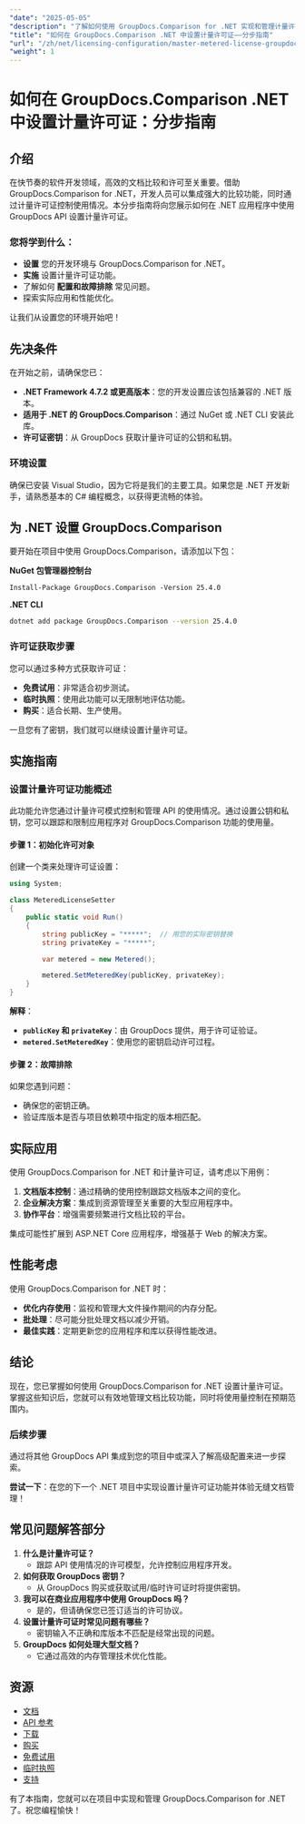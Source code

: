 ```yaml
---
"date": "2025-05-05"
"description": "了解如何使用 GroupDocs.Comparison for .NET 实现和管理计量许可证。本指南涵盖设置、故障排除和实际应用。"
"title": "如何在 GroupDocs.Comparison .NET 中设置计量许可证——分步指南"
"url": "/zh/net/licensing-configuration/master-metered-license-groupdocs-comparison-net/"
"weight": 1
---
```


# 如何在 GroupDocs.Comparison .NET 中设置计量许可证：分步指南

## 介绍

在快节奏的软件开发领域，高效的文档比较和许可至关重要。借助 GroupDocs.Comparison for .NET，开发人员可以集成强大的比较功能，同时通过计量许可证控制使用情况。本分步指南将向您展示如何在 .NET 应用程序中使用 GroupDocs API 设置计量许可证。

### 您将学到什么：
- **设置** 您的开发环境与 GroupDocs.Comparison for .NET。
- **实施** 设置计量许可证功能。
- 了解如何 **配置和故障排除** 常见问题。
- 探索实际应用和性能优化。

让我们从设置您的环境开始吧！

## 先决条件

在开始之前，请确保您已：

- **.NET Framework 4.7.2 或更高版本**：您的开发设置应该包括兼容的 .NET 版本。
- **适用于 .NET 的 GroupDocs.Comparison**：通过 NuGet 或 .NET CLI 安装此库。
- **许可证密钥**：从 GroupDocs 获取计量许可证的公钥和私钥。

### 环境设置

确保已安装 Visual Studio，因为它将是我们的主要工具。如果您是 .NET 开发新手，请熟悉基本的 C# 编程概念，以获得更流畅的体验。

## 为 .NET 设置 GroupDocs.Comparison

要开始在项目中使用 GroupDocs.Comparison，请添加以下包：

**NuGet 包管理器控制台**
```plaintext
Install-Package GroupDocs.Comparison -Version 25.4.0
```

**.NET CLI**
```bash
dotnet add package GroupDocs.Comparison --version 25.4.0
```

### 许可证获取步骤

您可以通过多种方式获取许可证：
- **免费试用**：非常适合初步测试。
- **临时执照**：使用此功能可以无限制地评估功能。
- **购买**：适合长期、生产使用。

一旦您有了密钥，我们就可以继续设置计量许可证。

## 实施指南

### 设置计量许可证功能概述

此功能允许您通过计量许可模式控制和管理 API 的使用情况。通过设置公钥和私钥，您可以跟踪和限制应用程序对 GroupDocs.Comparison 功能的使用量。

#### 步骤 1：初始化许可对象

创建一个类来处理许可证设置：

```csharp
using System;

class MeteredLicenseSetter
{
    public static void Run()
    {
        string publicKey = "*****";  // 用您的实际密钥替换
        string privateKey = "*****";

        var metered = new Metered();

        metered.SetMeteredKey(publicKey, privateKey);
    }
}
```

**解释**： 
- **`publicKey` 和 `privateKey`**：由 GroupDocs 提供，用于许可证验证。
- **`metered.SetMeteredKey`**：使用您的密钥启动许可过程。

#### 步骤 2：故障排除

如果您遇到问题：
- 确保您的密钥正确。
- 验证库版本是否与项目依赖项中指定的版本相匹配。

## 实际应用

使用 GroupDocs.Comparison for .NET 和计量许可证，请考虑以下用例：

1. **文档版本控制**：通过精确的使用控制跟踪文档版本之间的变化。
2. **企业解决方案**：集成到资源管理至关重要的大型应用程序中。
3. **协作平台**：增强需要频繁进行文档比较的平台。

集成可能性扩展到 ASP.NET Core 应用程序，增强基于 Web 的解决方案。

## 性能考虑

使用 GroupDocs.Comparison for .NET 时：

- **优化内存使用**：监视和管理大文件操作期间的内存分配。
- **批处理**：尽可能分批处理文档以减少开销。
- **最佳实践**：定期更新您的应用程序和库以获得性能改进。

## 结论

现在，您已掌握如何使用 GroupDocs.Comparison for .NET 设置计量许可证。掌握这些知识后，您就可以有效地管理文档比较功能，同时将使用量控制在预期范围内。

### 后续步骤

通过将其他 GroupDocs API 集成到您的项目中或深入了解高级配置来进一步探索。

**尝试一下**：在您的下一个 .NET 项目中实现设置计量许可证功能并体验无缝文档管理！

## 常见问题解答部分

1. **什么是计量许可证？**
   - 跟踪 API 使用情况的许可模型，允许控制应用程序开发。
2. **如何获取 GroupDocs 密钥？**
   - 从 GroupDocs 购买或获取试用/临时许可证时将提供密钥。
3. **我可以在商业应用程序中使用 GroupDocs 吗？**
   - 是的，但请确保您已签订适当的许可协议。
4. **设置计量许可证时常见问题有哪些？**
   - 密钥输入不正确和库版本不匹配是经常出现的问题。
5. **GroupDocs 如何处理大型文档？**
   - 它通过高效的内存管理技术优化性能。

## 资源

- [文档](https://docs.groupdocs.com/comparison/net/)
- [API 参考](https://reference.groupdocs.com/comparison/net/)
- [下载](https://releases.groupdocs.com/comparison/net/)
- [购买](https://purchase.groupdocs.com/buy)
- [免费试用](https://releases.groupdocs.com/comparison/net/)
- [临时执照](https://purchase.groupdocs.com/temporary-license/)
- [支持](https://forum.groupdocs.com/c/comparison/)

有了本指南，您就可以在项目中实现和管理 GroupDocs.Comparison for .NET 了。祝您编程愉快！
